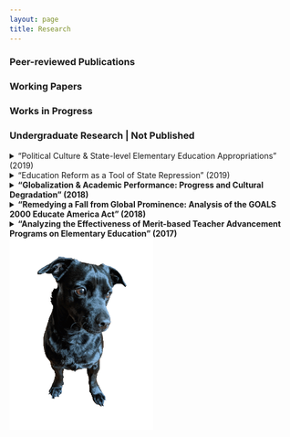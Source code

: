 ```yaml
---
layout: page
title: Research
---
```


<div class="text-left">
  <h3>Peer-reviewed Publications</h3>
  <h3>Working Papers</h3>
  <h3>Works in Progress</h3>
  <h3>Undergraduate Research | Not Published</h3>
  
<details>
  <summary>
    “Political Culture & State-level Elementary Education Appropriations” (2019)
  </summary>
  <p>
    Utilized Elazar’s political culture typology, Heck’s applied political culture framework on higher education appropriations, and Wirt’s study on legislator response to political culture to explore the link between a state legislature’s dominant political culture and elementary education appropriations
  </p>
  </details>

  <details> 
  <summary>
    “Education Reform as a Tool of State Repression” (2019)
  </summary>
  <p>
   Utilized Finkel and Davenport’s characterizations of state repression to conduct a case study on Canada’s use of education reform as a tool of state repression to subjugate the aboriginal population into residential schools via The Indian Act of 1876
  </p>
</details>
 
<details>
  <summary>
    <b>“Globalization & Academic Performance: Progress and Cultural Degradation” (2018)</b>
  </summary>
  <p>
    Utilized OLS regression analysis on the KOF Globalization Index and the Programme for International Student Assessment (PISA) data to explore the link between globalization and academic performance
  </p>
  </details>

<details>
  <summary>
    <b>“Remedying a Fall from Global Prominence: Analysis of the GOALS 2000 Educate America Act”	(2018)</b>
  </summary>
  <p>
    Utilized John Kingdon's Policy Streams Model and Graham Allison's Governmental Politics Model to study the formulation and implementation of the GOALS 2000: Educate America Act
  </p>
  </details>

  <details>
  <summary>
    <b>“Analyzing the Effectiveness of Merit-based Teacher Advancement Programs on Elementary Education”	(2017)</b>
  </summary>
  <p>
    Utilized OLS regression analysis on state-level standardized testing data and government-funded teacher advancement programs to explore the link between merit pay and academic performance
  </p>
  </details>
  
</div>
  <img src="assets/img/orion_my_dog_gif.gif" alt="dog" style="width:50%">

